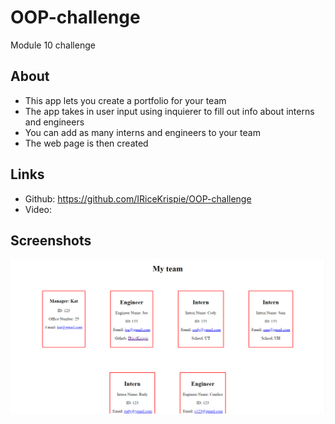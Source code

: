 # OOP-challenge
Module 10 challenge

## About
* This app lets you create a portfolio for your team
* The app takes in user input using inquierer to fill out info about interns and engineers
* You can add as many interns and engineers to your team
* The web page is then created

## Links
* Github: https://github.com/IRiceKrispie/OOP-challenge
* Video: 

## Screenshots
![homepage](./images/index.png)
